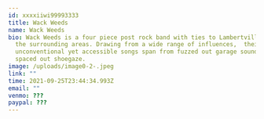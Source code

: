 ```yaml
---
id: xxxxiiwi99993333
title: Wack Weeds
name: Wack Weeds
bio: Wack Weeds is a four piece post rock band with ties to Lambertville, and
  the surrounding areas. Drawing from a wide range of influences,  their
  unconventional yet accessible songs span from fuzzed out garage sounds, to
  spaced out shoegaze.
image: /uploads/image0-2-.jpeg
link: ""
time: 2021-09-25T23:44:34.993Z
email: ""
venmo: ???
paypal: ???
---
```

